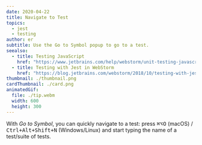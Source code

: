 ```yaml
---
date: 2020-04-22
title: Navigate to Test
topics:
  - jest
  - testing
author: er
subtitle: Use the Go to Symbol popup to go to a test.
seealso:
  - title: Testing JavaScript
    href: "https://www.jetbrains.com/help/webstorm/unit-testing-javascript.html"
  - title: Testing with Jest in WebStorm
    href: "https://blog.jetbrains.com/webstorm/2018/10/testing-with-jest-in-webstorm/"
thumbnail: ./thumbnail.png
cardThumbnail: ./card.png
animatedGif:
  file: ./tip.webm
  width: 600
  height: 300
---
```


With _Go to Symbol_, you can quickly navigate to a test: press <kbd>⌘⌥O</kbd> (macOS) / <kbd>Ctrl+Alt+Shift+N</kbd> (Windows/Linux) and start typing the name of a test/suite of tests.
